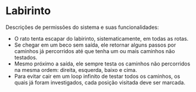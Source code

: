 # Labirinto

Descrições de permissões do sistema e suas funcionalidades:

- O rato tenta escapar do labirinto, sistematicamente, em todas as rotas.
- Se chegar em um beco sem saída, ele retornar alguns passos por caminhos já percorridos até que tenha um ou mais caminhos não testados.
- Mesmo próximo a saída, ele sempre testa os caminhos não percorridos na mesma ordem: direita, esquerda, baixo e cima.
- Para evitar cair em um loop infinito de testar todos os caminhos, os quais já foram investigados, cada posição visitada deve ser marcada.
